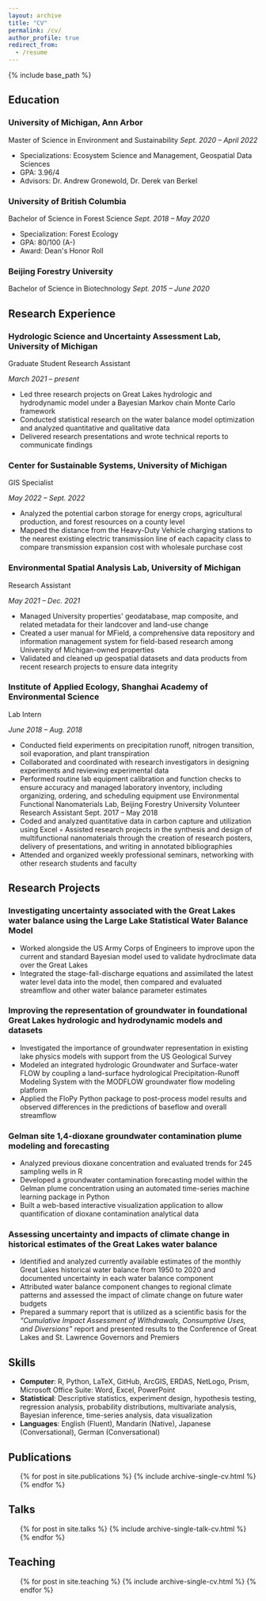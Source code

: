 ```yaml
---
layout: archive
title: "CV"
permalink: /cv/
author_profile: true
redirect_from:
  - /resume
---
```


{% include base_path %}

## Education

### University of Michigan, Ann Arbor
Master of Science in Environment and Sustainability
*Sept. 2020 – April 2022*
- Specializations: Ecosystem Science and Management, Geospatial Data Sciences
- GPA: 3.96/4 
- Advisors: Dr. Andrew Gronewold, Dr. Derek van Berkel

### University of British Columbia	
Bachelor of Science in Forest Science	*Sept. 2018 – May 2020*
- Specialization: Forest Ecology
- GPA: 80/100 (A-)
- Award: Dean's Honor Roll

### Beijing Forestry University	
Bachelor of Science in Biotechnology *Sept. 2015 – June 2020*

## Research Experience 

### Hydrologic Science and Uncertainty Assessment Lab, University of Michigan
Graduate Student Research Assistant	                                               

*March 2021 – present*

- Led three research projects on Great Lakes hydrologic and hydrodynamic model under a Bayesian Markov chain Monte Carlo framework
- Conducted statistical research on the water balance model optimization and analyzed quantitative and qualitative data 
- Delivered research presentations and wrote technical reports to communicate findings

### Center for Sustainable Systems, University of Michigan
GIS Specialist		   

*May 2022 – Sept. 2022*

- Analyzed the potential carbon storage for energy crops, agricultural production, and forest resources on a county level
- Mapped the distance from the Heavy-Duty Vehicle charging stations to the nearest existing electric transmission line of each capacity class to compare transmission expansion cost with wholesale purchase cost
### Environmental Spatial Analysis Lab, University of Michigan
Research Assistant

*May 2021 – Dec. 2021*

- Managed University properties' geodatabase, map composite, and related metadata for their landcover and land-use change
- Created a user manual for MField, a comprehensive data repository and information management system for field-based research among University of Michigan-owned properties 
- Validated and cleaned up geospatial datasets and data products from recent research projects to ensure data integrity

### Institute of Applied Ecology, Shanghai Academy of Environmental Science
Lab Intern		

*June 2018 – Aug. 2018*

- Conducted field experiments on precipitation runoff, nitrogen transition, soil evaporation, and plant transpiration 
- Collaborated and coordinated with research investigators in designing experiments and reviewing experimental data 
- Performed routine lab equipment calibration and function checks to ensure accuracy and managed laboratory inventory, including organizing, ordering, and scheduling equipment use
Environmental Functional Nanomaterials Lab, Beijing Forestry University
Volunteer Research Assistant	Sept. 2017 – May 2018
- Coded and analyzed quantitative data in carbon capture and utilization using Excel
◦ Assisted research projects in the synthesis and design of multifunctional nanomaterials through the creation of research posters, delivery of presentations, and writing in annotated bibliographies
- Attended and organized weekly professional seminars, networking with other research students and faculty

## Research Projects 

### Investigating uncertainty associated with the Great Lakes water balance using the Large Lake Statistical Water Balance Model 

- Worked alongside the US Army Corps of Engineers to improve upon the current and standard Bayesian model used to validate hydroclimate data over the Great Lakes
- Integrated the stage-fall-discharge equations and assimilated the latest water level data into the model, then compared and evaluated streamflow and other water balance parameter estimates

### Improving the representation of groundwater in foundational Great Lakes hydrologic and hydrodynamic models and datasets

- Investigated the importance of groundwater representation in existing lake physics models with support from the US Geological Survey
- Modeled an integrated hydrologic Groundwater and Surface-water FLOW by coupling a land-surface hydrological Precipitation-Runoff Modeling System with the MODFLOW groundwater flow modeling platform
- Applied the FloPy Python package to post-process model results and observed differences in the predictions of baseflow and overall streamflow

### Gelman site 1,4-dioxane groundwater contamination plume modeling and forecasting 

- Analyzed previous dioxane concentration and evaluated trends for 245 sampling wells in R
- Developed a groundwater contamination forecasting model within the Gelman plume concentration using an automated time-series machine learning package in Python
- Built a web-based interactive visualization application to allow quantification of dioxane contamination analytical data

### Assessing uncertainty and impacts of climate change in historical estimates of the Great Lakes water balance

- Identified and analyzed currently available estimates of the monthly Great Lakes historical water balance from 1950 to 2020 and documented uncertainty in each water balance component
- Attributed water balance component changes to regional climate patterns and assessed the impact of climate change on future water budgets
- Prepared a summary report that is utilized as a scientific basis for the *“Cumulative Impact Assessment of Withdrawals, Consumptive Uses, and Diversions”* report and presented results to the Conference of Great Lakes and St. Lawrence Governors and Premiers
  
## Skills
* **Computer**: R, Python, LaTeX, GitHub, ArcGIS, ERDAS, NetLogo, Prism, Microsoft Office Suite: Word, Excel, PowerPoint
* **Statistical**: Descriptive statistics, experiment design, hypothesis testing, regression analysis, probability distributions, multivariate analysis, Bayesian inference, time-series analysis, data visualization
* **Languages**: English (Fluent), Mandarin (Native), Japanese (Conversational), German (Conversational)

## Publications
  <ul>{% for post in site.publications %}
    {% include archive-single-cv.html %}
  {% endfor %}</ul>
  
## Talks
  <ul>{% for post in site.talks %}
    {% include archive-single-talk-cv.html %}
  {% endfor %}</ul>
  
## Teaching
  <ul>{% for post in site.teaching %}
    {% include archive-single-cv.html %}
  {% endfor %}</ul>
  
<!-- Service and leadership
======
* Currently signed in to 43 different slack teams -->
